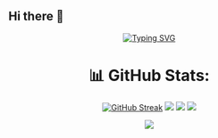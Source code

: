 ## Hi there 👋

<div align="center">
  
  [![Typing SVG](https://readme-typing-svg.herokuapp.com?color=78F7BDFF&lines=Always+Learning+,+Always+Coding)](https://git.io/typing-svg)
  
</div>
<div align="center">
  
# 📊 GitHub Stats:
  [![GitHub Streak](https://streak-stats.demolab.com?user=ADEL-MAHMOUD10&theme=aura-dark)](https://git.io/streak-stats)
  ![](https://github-profile-summary-cards.vercel.app/api/cards/profile-details?username=ADEL-MAHMOUD10&theme=aura_dark) 
  ![](https://github-profile-summary-cards.vercel.app/api/cards/productive-time?username=ADEL-MAHMOUD10&theme=aura_dark)
  ![](http://github-profile-summary-cards.vercel.app/api/cards/repos-per-language?username=ADEL-MAHMOUD10&theme=aura_dark)

</div>
<p align="center">
  <a href="https://skillicons.dev">
    <img src="https://skillicons.dev/icons?i=git,github,html,css,bootstrap,docker,pycharm,vscode,py,django,fastapi,flask,redis,selenium,mongodb,postman,firebase,cpp,linkedin,discord,vercel,windows,ubuntu" />
  </a>
</p>

